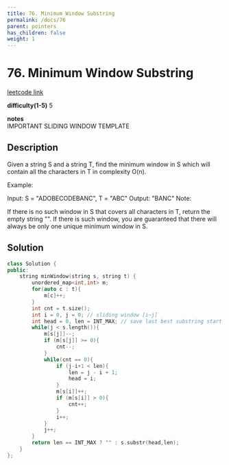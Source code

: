 ```yaml
---
title: 76. Minimum Window Substring
permalink: /docs/76
parent: pointers
has_children: false
weight: 1
---
```

# 76. Minimum Window Substring
[leetcode link](https://leetcode.com/problems/minimum-window-substring/)

**difficulty(1-5)** 
5

**notes**   
IMPORTANT SLIDING WINDOW TEMPLATE

## Description
Given a string S and a string T, find the minimum window in S which will contain all the characters in T in complexity O(n).

Example:

Input: S = "ADOBECODEBANC", T = "ABC"
Output: "BANC"
Note:

If there is no such window in S that covers all characters in T, return the empty string "".
If there is such window, you are guaranteed that there will always be only one unique minimum window in S.

## Solution
```c++
class Solution {
public:
    string minWindow(string s, string t) {
        unordered_map<int,int> m; 
        for(auto c : t){
            m[c]++;
        }
        int cnt = t.size();
        int i = 0, j = 0; // sliding window [i~j]
        int head = 0, len = INT_MAX; // save last best substring start with head, length is len
        while(j < s.length()){
            m[s[j]]--;
            if (m[s[j]] >= 0){
                cnt--;
            }
            while(cnt == 0){
                if (j-i+1 < len){
                    len = j - i + 1;
                    head = i;
                }
                m[s[i]]++;
                if (m[s[i]] > 0){
                    cnt++;
                }
                i++;
            }
            j++;
        }
        return len == INT_MAX ? "" : s.substr(head,len);
    }
};
```
<!-- 
Default label
{: .label }

Blue label
{: .label .label-blue }

Stable
{: .label .label-green }

New release
{: .label .label-purple }

Coming soon
{: .label .label-yellow }

Deprecated
{: .label .label-red } -->
